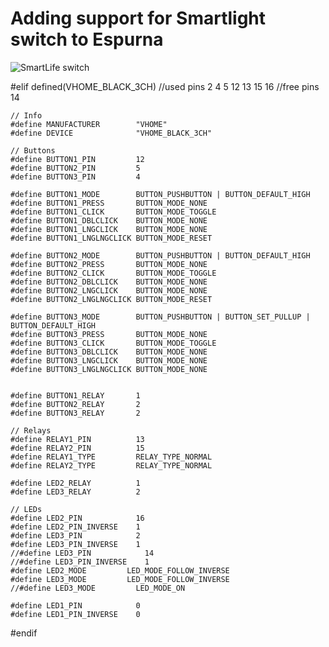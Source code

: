 # Adding support for Smartlight switch to Espurna
![SmartLife switch](https://github.com/vtochq/custom/smartlifeswitch.png)

#elif defined(VHOME_BLACK_3CH)
    //used pins 2 4 5 12 13 15 16
    //free pins 14

    // Info
    #define MANUFACTURER        "VHOME"
    #define DEVICE              "VHOME_BLACK_3CH"

    // Buttons
    #define BUTTON1_PIN         12
    #define BUTTON2_PIN         5
    #define BUTTON3_PIN         4

    #define BUTTON1_MODE        BUTTON_PUSHBUTTON | BUTTON_DEFAULT_HIGH
    #define BUTTON1_PRESS       BUTTON_MODE_NONE
    #define BUTTON1_CLICK       BUTTON_MODE_TOGGLE
    #define BUTTON1_DBLCLICK    BUTTON_MODE_NONE
    #define BUTTON1_LNGCLICK    BUTTON_MODE_NONE
    #define BUTTON1_LNGLNGCLICK BUTTON_MODE_RESET

    #define BUTTON2_MODE        BUTTON_PUSHBUTTON | BUTTON_DEFAULT_HIGH
    #define BUTTON2_PRESS       BUTTON_MODE_NONE
    #define BUTTON2_CLICK       BUTTON_MODE_TOGGLE
    #define BUTTON2_DBLCLICK    BUTTON_MODE_NONE
    #define BUTTON2_LNGCLICK    BUTTON_MODE_NONE
    #define BUTTON2_LNGLNGCLICK BUTTON_MODE_RESET

    #define BUTTON3_MODE        BUTTON_PUSHBUTTON | BUTTON_SET_PULLUP | BUTTON_DEFAULT_HIGH
    #define BUTTON3_PRESS       BUTTON_MODE_NONE
    #define BUTTON3_CLICK       BUTTON_MODE_TOGGLE
    #define BUTTON3_DBLCLICK    BUTTON_MODE_NONE
    #define BUTTON3_LNGCLICK    BUTTON_MODE_NONE
    #define BUTTON3_LNGLNGCLICK BUTTON_MODE_NONE


    #define BUTTON1_RELAY       1
    #define BUTTON2_RELAY       2
    #define BUTTON3_RELAY       2

    // Relays
    #define RELAY1_PIN          13
    #define RELAY2_PIN          15
    #define RELAY1_TYPE         RELAY_TYPE_NORMAL
    #define RELAY2_TYPE         RELAY_TYPE_NORMAL

    #define LED2_RELAY          1
    #define LED3_RELAY          2

    // LEDs
    #define LED2_PIN            16
    #define LED2_PIN_INVERSE    1
    #define LED3_PIN            2
    #define LED3_PIN_INVERSE    1
    //#define LED3_PIN            14
    //#define LED3_PIN_INVERSE    1
    #define LED2_MODE         LED_MODE_FOLLOW_INVERSE
    #define LED3_MODE         LED_MODE_FOLLOW_INVERSE
    //#define LED3_MODE         LED_MODE_ON

    #define LED1_PIN            0
    #define LED1_PIN_INVERSE    0

#endif
